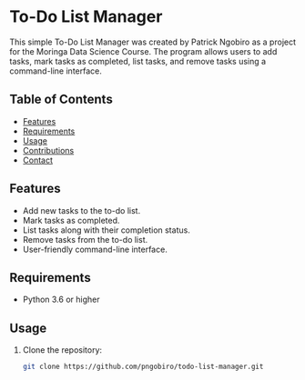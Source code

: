 # To-Do List Manager

This simple To-Do List Manager was created by Patrick Ngobiro as a project for the Moringa Data Science Course. The program allows users to add tasks, mark tasks as completed, list tasks, and remove tasks using a command-line interface.

## Table of Contents

- [Features](#features)
- [Requirements](#requirements)
- [Usage](#usage)
- [Contributions](#contributions)
- [Contact](#contact)

## Features

- Add new tasks to the to-do list.
- Mark tasks as completed.
- List tasks along with their completion status.
- Remove tasks from the to-do list.
- User-friendly command-line interface.

## Requirements

- Python 3.6 or higher

## Usage

1. Clone the repository:

   ```bash
   git clone https://github.com/pngobiro/todo-list-manager.git
